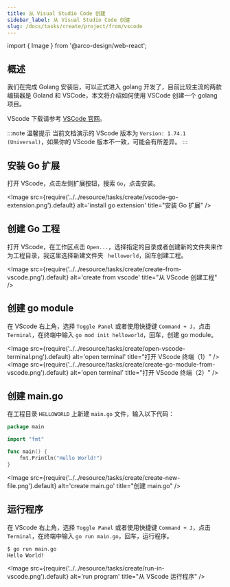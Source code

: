 ```yaml
---
title: 从 Visual Studio Code 创建
sidebar_label: 从 Visual Studio Code 创建
slug: /docs/tasks/create/project/from/vscode
---
```


import { Image } from '@arco-design/web-react';

## 概述

我们在完成 Golang 安装后，可以正式进入 golang 开发了，目前比较主流的两款编辑器是 Goland 和 VSCode，本文将介绍如何使用 VSCode 创建一个 golang 项目。

VScode 下载请参考 [VSCode 官网](https://code.visualstudio.com/)。

:::note 温馨提示
当前文档演示的 VScode 版本为 `Version: 1.74.1 (Universal)`，如果你的 VScode 版本不一致，可能会有所差异。
:::

## 安装 Go 扩展

打开 VScode，点击左侧扩展按钮，搜索 `Go`，点击安装。

<Image
      src={require('../../resource/tasks/create/vscode-go-extension.png').default}
      alt='install go extension'
   title="安装 Go 扩展"
/>

## 创建 Go 工程

打开 VScode，在工作区点击 `Open...`，选择指定的目录或者创建新的文件夹来作为工程目录，我这里选择新建文件夹 ` helloworld`，回车创建工程。

<Image
      src={require('../../resource/tasks/create/create-from-vscode.png').default}
      alt='create from vscode'
   title="从 VScode 创建工程"
/>

## 创建 go module

在 VScode 右上角，选择 `Toggle Panel` 或者使用快捷键 `Command + J`，点击 `Terminal`，在终端中输入 `go mod init helloworld`，回车，创建 go module。

<Image
      src={require('../../resource/tasks/create/open-vscode-terminal.png').default}
      alt='open terminal'
   title="打开 VScode 终端（1）"
/>
<Image
      src={require('../../resource/tasks/create/create-go-module-from-vscode.png').default}
      alt='open terminal'
   title="打开 VScode 终端（2）"
/>

## 创建 main.go

在工程目录 `HELLOWORLD` 上新建 `main.go` 文件，输入以下代码：

```go
package main

import "fmt"

func main() {
	fmt.Println("Hello World!")
}
```

<Image
      src={require('../../resource/tasks/create/create-new-file.png').default}
      alt='create main.go'
   title="创建 main.go"
/>

## 运行程序

在 VScode 右上角，选择 `Toggle Panel` 或者使用快捷键 `Command + J`，点击 `Terminal`，在终端中输入 `go run main.go`，回车，运行程序。

```bash
$ go run main.go
Hello World!
```

<Image
      src={require('../../resource/tasks/create/run-in-vscode.png').default}
      alt='run program'
   title="从 VScode 运行程序"
/>

